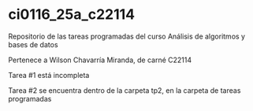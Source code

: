 # ci0116_25a_c22114

Repositorio de las tareas programadas del curso Análisis de algoritmos y bases de datos

Pertenece a Wilson Chavarría Miranda, de carné C22114

Tarea #1 está incompleta

Tarea #2 se encuentra dentro de la carpeta tp2, en la carpeta de tareas programadas
